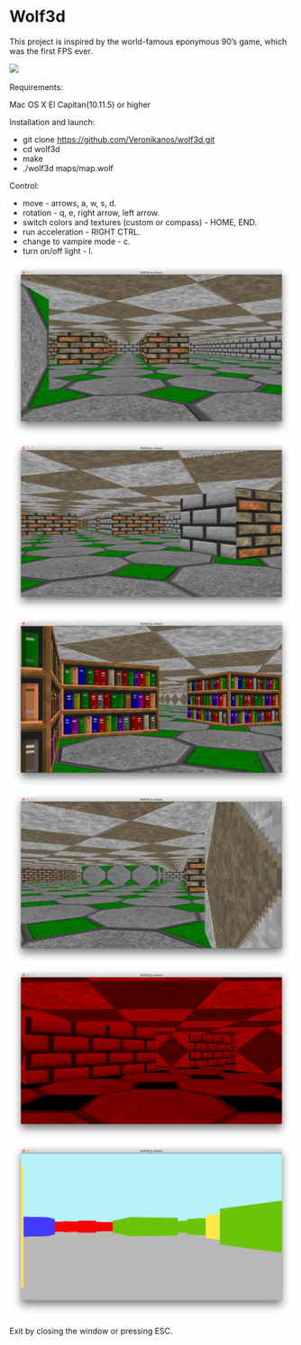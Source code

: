 # Wolf3d
This project is inspired by the world-famous eponymous 90’s game, which was the first FPS ever.


![](https://media.giphy.com/media/YP1cBlPZoiIfzsrdn9/giphy.gif)

Requirements:

Mac OS X El Capitan(10.11.5) or higher

Installation and launch:
 * git clone https://github.com/Veronikanos/wolf3d.git
 * cd wolf3d
 * make
 * ./wolf3d maps/map.wolf

Control:
  * move - arrows, a, w, s, d.
  * rotation - q, e, right arrow, left arrow.
  * switch colors and textures (custom or compass) - HOME, END.
  * run acceleration - RIGHT CTRL.
  * change to vampire mode - c.
  * turn on/off light - l.

![img](https://github.com/Veronikanos/wolf3d/raw/master/screenshots/1.png)
![img](https://github.com/Veronikanos/wolf3d/raw/master/screenshots/2.png)
![img](https://github.com/Veronikanos/wolf3d/raw/master/screenshots/3.png)
![img](https://github.com/Veronikanos/wolf3d/raw/master/screenshots/4.png)
![img](https://github.com/Veronikanos/wolf3d/raw/master/screenshots/5.png)
![img](https://github.com/Veronikanos/wolf3d/raw/master/screenshots/6.png)

Exit by closing the window or pressing ESC.

